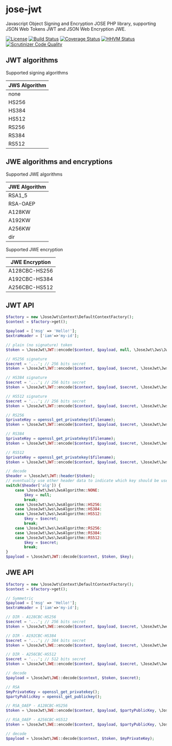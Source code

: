 # jose-jwt
Javascript Object Signing and Encryption JOSE PHP library, supporting JSON Web Tokens JWT and JSON Web Encryption JWE.

[![License](https://img.shields.io/packagist/l/tmilos/jose-jwt.svg)](https://packagist.org/packages/tmilos/jose-jwt)
[![Build Status](https://travis-ci.org/tmilos/jose-jwt.svg?branch=master)](https://travis-ci.org/tmilos/jose-jwt)
[![Coverage Status](https://coveralls.io/repos/tmilos/jose-jwt/badge.svg?branch=master&service=github)](https://coveralls.io/github/tmilos/jose-jwt?branch=master)
[![HHVM Status](http://hhvm.h4cc.de/badge/tmilos/jose-jwt.svg)](http://hhvm.h4cc.de/package/tmilos/jose-jwt)
[![Scrutinizer Code Quality](https://scrutinizer-ci.com/g/tmilos/jose-jwt/badges/quality-score.png?b=master)](https://scrutinizer-ci.com/g/tmilos/jose-jwt/?branch=master)

## JWT algorithms

Supported signing algorithms

| JWS Algorithm    |
| ---------------- |
| none             |
| HS256            |
| HS384            |
| HS512            |
| RS256            |
| RS384            |
| RS512            |


## JWE algorithms and encryptions

Supported JWE algorithms

| JWE Algorithm    |
| ---------------- |
| RSA1_5           |
| RSA-OAEP         |
| A128KW           |
| A192KW           |
| A256KW           |
| dir              |


Supported JWE encryption

| JWE Encryption   |
| ---------------- |
| A128CBC-HS256    |
| A192CBC-HS384    |
| A256CBC-HS512    |


## JWT API

```php
$factory = new \JoseJwt\Context\DefaultContextFactory();
$context = $factory->get();

$payload = ['msg' => 'Hello!'];
$extraHeader = ['iam'=>'my-id'];

// plain (no signature) token
$token = \JoseJwt\JWT::encode($context, $payload, null, \JoseJwt\Jws\JwsAlgorithm::NONE, $extraHeader);

// HS256 signature
$secret = '...'; // 256 bits secret
$token = \JoseJwt\JWT::encode($context, $payload, $secret, \JoseJwt\Jws\JwsAlgorithm::HS256, $extraHeader);

// HS384 signature
$secret = '...'; // 256 bits secret
$token = \JoseJwt\JWT::encode($context, $payload, $secret, \JoseJwt\Jws\JwsAlgorithm::HS384, $extraHeader);

// HS512 signature
$secret = '...'; // 256 bits secret
$token = \JoseJwt\JWT::encode($context, $payload, $secret, \JoseJwt\Jws\JwsAlgorithm::HS512, $extraHeader);

// RS256
$privateKey = openssl_get_privatekey($filename);
$token = \JoseJwt\JWT::encode($context, $payload, $secret, \JoseJwt\Jws\JwsAlgorithm::RS256, $extraHeader);

// RS384
$privateKey = openssl_get_privatekey($filename);
$token = \JoseJwt\JWT::encode($context, $payload, $secret, \JoseJwt\Jws\JwsAlgorithm::RS384, $extraHeader);

// RS512
$privateKey = openssl_get_privatekey($filename);
$token = \JoseJwt\JWT::encode($context, $payload, $secret, \JoseJwt\Jws\JwsAlgorithm::RS512, $extraHeader);

// decode
$header = \JoseJwt\JWT::header($token);
// eventually use other header data to indicate which key should be used
switch($header['alg']) {
    case \JoseJwt\Jws\JwsAlgorithm::NONE:
        $key = null;
        break;
    case \JoseJwt\Jws\JwsAlgorithm::HS256:
    case \JoseJwt\Jws\JwsAlgorithm::HS384:
    case \JoseJwt\Jws\JwsAlgorithm::HS512:
        $key = $secret;
        break;
    case \JoseJwt\Jws\JwsAlgorithm::RS256:
    case \JoseJwt\Jws\JwsAlgorithm::RS384:
    case \JoseJwt\Jws\JwsAlgorithm::RS512:
        $key = $secret;
        break;
}
$payload = \JoseJwt\JWT::decode($context, $token, $key);
```

## JWE API

```php
$factory = new \JoseJwt\Context\DefaultContextFactory();
$context = $factory->get();

// Symmetric
$payload = ['msg' => 'Hello!'];
$extraHeader = ['iam'=>'my-id'];

// DIR - A128CBC-HS256
$secret = '...'; // 256 bits secret
$token = \JoseJwt\JWE::encode($context, $payload, $secret, \JoseJwt\Jwe\JweAlgorithm::DIR, \JoseJwt\Jwe\JweEncryption::A128CBC_HS256, $extraHeaders);

// DIR - A192CBC-HS384
$secret = '...'; // 384 bits secret
$token = \JoseJwt\JWE::encode($context, $payload, $secret, \JoseJwt\Jwe\JweAlgorithm::DIR, \JoseJwt\Jwe\JweEncryption::A192CBC_HS384, $extraHeaders);

// DIR - A256CBC-HS512
$secret = '...'; // 512 bits secret
$token = \JoseJwt\JWE::encode($context, $payload, $secret, \JoseJwt\Jwe\JweAlgorithm::DIR, \JoseJwt\Jwe\JweEncryption::A256CBC_HS512, $extraHeaders);

// decode
$payload = \JoseJwt\JWE::decode($context, $token, $secret);

// RSA
$myPrivateKey = openssl_get_privatekey();
$partyPublicKey = openssl_get_publickey();

// RSA_OAEP - A128CBC-HS256
$token = \JoseJwt\JWE::encode($context, $payload, $partyPublicKey, \JoseJwt\Jwe\JweAlgorithm::RSA_OAEP, \JoseJwt\Jwe\JweEncryption::A128CBC_HS256, $extraHeaders);

// RSA_OAEP - A256CBC-HS512
$token = \JoseJwt\JWE::encode($context, $payload, $partyPublicKey, \JoseJwt\Jwe\JweAlgorithm::RSA_OAEP, \JoseJwt\Jwe\JweEncryption::A256CBC_HS512, $extraHeaders);

// decode
$payload = \JoseJwt\JWE::decode($context, $token, $myPrivateKey);
```
